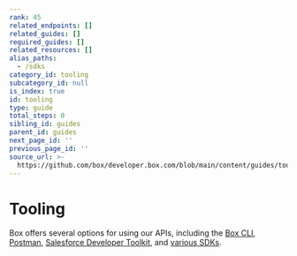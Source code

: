 ```yaml
---
rank: 45
related_endpoints: []
related_guides: []
required_guides: []
related_resources: []
alias_paths:
  - /sdks
category_id: tooling
subcategory_id: null
is_index: true
id: tooling
type: guide
total_steps: 0
sibling_id: guides
parent_id: guides
next_page_id: ''
previous_page_id: ''
source_url: >-
  https://github.com/box/developer.box.com/blob/main/content/guides/tooling/index.md
---
```

# Tooling

Box offers several options for using our APIs, including the [Box CLI][cli],
[Postman][postman], [Salesforce Developer Toolkit][sdt], and [various SDKs][sdks].

[cli]: g://tooling/cli
[postman]: g://tooling/postman
[sdt]: g://tooling/salesforce-toolkit
[sdks]: g://tooling/sdks